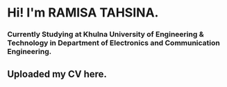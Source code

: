 # Hi! I'm RAMISA TAHSINA.
### Currently Studying at Khulna University of Engineering & Technology in Department of Electronics and Communication Engineering.
## Uploaded my CV here.




